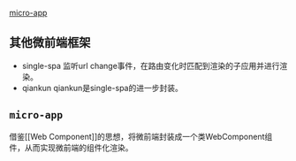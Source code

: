 [micro-app](https://github.com/micro-zoe/micro-app/)

## 其他微前端框架
- single-spa
	监听url change事件，在路由变化时匹配到渲染的子应用并进行渲染。
- qiankun
	qiankun是single-spa的进一步封装。
	
## `micro-app`
借鉴[[Web Component]]的思想，将微前端封装成一个类WebComponent组件，从而实现微前端的组件化渲染。
